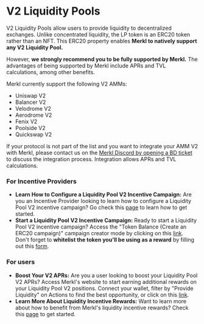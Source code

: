 # V2 Liquidity Pools

V2 Liquidity Pools allow users to provide liquidity to decentralized exchanges. Unlike concentrated liquidity, the LP token is an ERC20 token rather than an NFT. This ERC20 property enables **Merkl to natively support any V2 Liquidity Pool.**

However, **we strongly recommend you to be fully supported by Merkl.** The advantages of being supported by Merkl include APRs and TVL calculations, among other benefits.

Merkl currently support the following V2 AMMs:

* Uniswap V2
* Balancer V2
* Velodrome V2
* Aerodrome V2
* Fenix V2
* Poolside V2
* Quickswap V2

If your protocol is not part of the list and you want to integrate your AMM V2 with Merkl, please contact us on the [Merkl Discord by opening a BD ticket](https://www.google.com/url?q=https://discord.gg/jnYfrGxDbe\&sa=D\&source=docs\&ust=1714726869927696\&usg=AOvVaw1loOKjqz9IGEdpNjWsvrmD) to discuss the integration process. Integration allows APRs and TVL calculations.

### For Incentive Providers 

* **Learn How to Configure a Liquidity Pool V2 Incentive Campaign:** Are you an Incentive Provider looking to learn how to configure a Liquidity Pool V2 incentive campaign? Go check this [page](../../distribute-with-merkl/types-of-campaign/erc20-incentivization-campaign.md) to learn how to get started.
* **Start a Liquidity Pool V2 Incentive Campaign:** Ready to start a Liquidity Pool V2 incentive campaign? Access the "Token Balance (Create an ERC20 campaign)" campaign creator mode by clicking on this [link](https://app.merkl.xyz/create/hold).
Don't forget to **whitelist the token you'll be using as a reward** by filling out this [form](https://tally.so/r/3y2bqx).

### For users

* **Boost Your V2 APRs:** Are you a user looking to boost your Liquidity Pool V2 APRs? Access Merkl's website to start earning additional rewards on your Liquidity Pool V2 positions. Connect your wallet, filter by "Provide Liquidity" on Actions to find the best opportunity, or click on this [link](https://app.merkl.xyz/?action=pool).
* **Learn More About Liquidity Incentive Rewards:** Want to learn more about how to benefit from Merkl's liquidity incentive rewards? Check this [page](../../earning-with-merkl/earn-with-merkl/) to get started.
